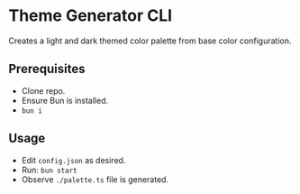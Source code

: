 # Theme Generator CLI

Creates a light and dark themed color palette from base color configuration.

## Prerequisites

- Clone repo.
- Ensure Bun is installed.
- `bun i`

## Usage

- Edit `config.json` as desired.
- Run: `bun start`
- Observe `./palette.ts` file is generated.
